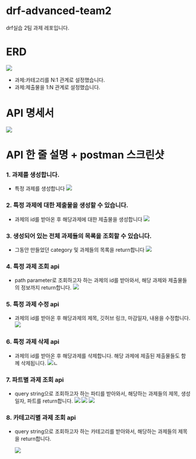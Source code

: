 # drf-advanced-team2

drf실습 2팀 과제 레포입니다.

# ERD

![](./images/DBD.png)

- 과제:카테고리를 N:1 관계로 설정했습니다.
- 과제:제출물을 1:N 관계로 설정했습니다.

# API 명세서

![](./images/api_spec.png)

# API 한 줄 설명 + postman 스크린샷

### 1. 과제를 생성합니다.

- 특정 과제를 생성합니다
  ![](./images/api_1.png)

### 2. 특정 과제에 대한 제출물을 생성할 수 있습니다.

- 과제의 id를 받아온 후 해당과제에 대한 제출물을 생성합니다
  ![](./images/api_2.png)

### 3. 생성되어 있는 전체 과제들의 목록을 조회할 수 있습니다.

- 그동안 만들었던 category 및 과제들의 목록을 return합니다
  ![](./images/api_3.png)

### 4. 특정 과제 조회 api

- path parameter로 조회하고자 하는 과제의 id를 받아와서, 해당 과제와 제출물들의 정보까지 return합니다.
  ![](./images/api_4.png)

### 5. 특정 과제 수정 api

- 과제의 id를 받아온 후 해당과제의 제목, 깃허브 링크, 마감일자, 내용을 수정합니다.
  ![](./images/api_6.png)

### 6. 특정 과제 삭제 api

- 과제의 id를 받아온 후 해당과제를 삭제합니다. 해당 과제에 제출된 제출물들도 함께 삭제됩니다.
  ![](./images/api_5.png)ㄴ

### 7. 파트별 과제 조회 api

- query string으로 조회하고자 하는 파티를 받아와서, 해당하는 과제들의 제목, 생성 일자, 파트를 return합니다.
  ![](./images/api_7_1.png)
  ![](./images/api_7_2.png)
  ![](./images/api_7_3.png)

### 8. 카테고리별 과제 조회 api

- query string으로 조회하고자 하는 카테고리를 받아와서, 해당하는 과제들의 제목을 return합니다.

  ![](./images/api_8.png)
